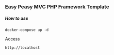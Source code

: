 ### Easy Peasy MVC PHP Framework Template

##### How to use

    docker-compose up -d
    
Access 

    http://localhost

